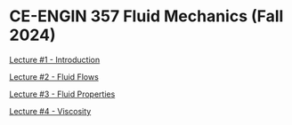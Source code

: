 # CE-ENGIN 357 Fluid Mechanics (Fall 2024)

[Lecture #1 - Introduction](https://kandread.github.io/cee357/01_introduction.html)

[Lecture #2 - Fluid Flows](https://kandread.github.io/cee357/02_fluid_flows.html)

[Lecture #3 - Fluid Properties](https://kandread.github.io/cee357/03_fluid_properties.html)

[Lecture #4 - Viscosity](https://kandread.github.io/cee357/04_viscosity.html)
